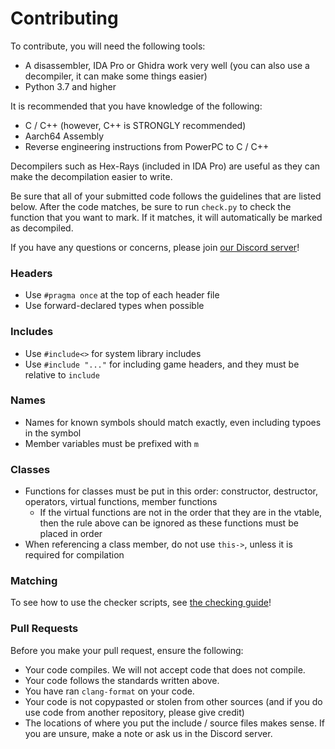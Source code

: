 # Contributing

To contribute, you will need the following tools:

* A disassembler, IDA Pro or Ghidra work very well (you can also use a decompiler, it can make some things easier)
* Python 3.7 and higher


It is recommended that you have knowledge of the following:

* C / C++ (however, C++ is STRONGLY recommended)
* Aarch64 Assembly
* Reverse engineering instructions from PowerPC to C / C++

Decompilers such as Hex-Rays (included in IDA Pro) are useful as they can make the decompilation easier to write.

Be sure that all of your submitted code follows the guidelines that are listed below. After the code matches, be sure to run `check.py` to check the function that you want to mark. If it matches, it will automatically be marked as decompiled.

If you have any questions or concerns, please join [our Discord server](https://discord.gg/QnZ4cKkZm3)!

### Headers

* Use `#pragma once` at the top of each header file
* Use forward-declared types when possible

### Includes

* Use `#include<>` for system library includes
* Use `#include "..."` for including game headers, and they must be relative to `include`

### Names

* Names for known symbols should match exactly, even including typoes in the symbol
* Member variables must be prefixed with `m`

### Classes

* Functions for classes must be put in this order: constructor, destructor, operators, virtual functions, member functions
    * If the virtual functions are not in the order that they are in the vtable, then the rule above can be ignored as these functions must be placed in order
* When referencing a class member, do not use `this->`, unless it is required for compilation

### Matching
To see how to use the checker scripts, see [the checking guide](CHECKING.md)!

### Pull Requests
Before you make your pull request, ensure the following:

* Your code compiles. We will not accept code that does not compile.
* Your code follows the standards written above.
* You have ran `clang-format` on your code.
* Your code is not copypasted or stolen from other sources (and if you do use code from another repository, please give credit)
* The locations of where you put the include / source files makes sense. If you are unsure, make a note or ask us in the Discord server.
